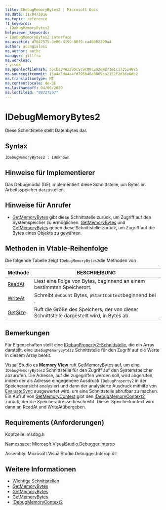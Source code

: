 ```yaml
---
title: IDebugMemoryBytes2 | Microsoft Docs
ms.date: 11/04/2016
ms.topic: reference
f1_keywords:
- IDebugMemoryBytes2
helpviewer_keywords:
- IDebugMemoryBytes2 interface
ms.assetid: d7647575-0e06-4190-88f5-ca40b82209a4
author: acangialosi
ms.author: anthc
manager: jillfra
ms.workload:
- vssdk
ms.openlocfilehash: 56cb234e2295c5c9c08c2a2e9271e1c173524875
ms.sourcegitcommit: 16a4a5da4a4fd795b46a0869ca2152f2d36e6db2
ms.translationtype: MT
ms.contentlocale: de-DE
ms.lasthandoff: 04/06/2020
ms.locfileid: "80727507"
---
```

# <a name="idebugmemorybytes2"></a>IDebugMemoryBytes2
Diese Schnittstelle stellt Datenbytes dar.

## <a name="syntax"></a>Syntax

```
IDebugMemoryBytes2 : IUnknown
```

## <a name="notes-for-implementers"></a>Hinweise für Implementierer
 Das Debugmodul (DE) implementiert diese Schnittstelle, um Bytes im Arbeitsspeicher darzustellen.

## <a name="notes-for-callers"></a>Hinweise für Anrufer
- [GetMemoryBytes](../../../extensibility/debugger/reference/idebugprogram2-getmemorybytes.md) gibt diese Schnittstelle zurück, um Zugriff auf den Systemspeicher zu ermöglichen. [GetMemoryBytes](../../../extensibility/debugger/reference/idebugproperty2-getmemorybytes.md) und [GetMemoryBytes](../../../extensibility/debugger/reference/idebugreference2-getmemorybytes.md) geben diese Schnittstelle zurück, um Zugriff auf die Bytes eines Objekts zu gewähren.

## <a name="methods-in-vtable-order"></a>Methoden in Vtable-Reihenfolge
 Die folgende Tabelle zeigt `IDebugMemoryBytes2`die Methoden von .

|Methode|BESCHREIBUNG|
|------------|-----------------|
|[ReadAt](../../../extensibility/debugger/reference/idebugmemorybytes2-readat.md)|Liest eine Folge von Bytes, beginnend an einem bestimmten Speicherort.|
|[WriteAt](../../../extensibility/debugger/reference/idebugmemorybytes2-writeat.md)|Schreibt `dwCount` Bytes, `pStartContext`beginnend bei .|
|[GetSize](../../../extensibility/debugger/reference/idebugmemorybytes2-getsize.md)|Ruft die Größe des Speichers, der von dieser Schnittstelle dargestellt wird, in Bytes ab.|

## <a name="remarks"></a>Bemerkungen
 Für Eigenschaften stellt eine [IDebugProperty2-Schnittstelle,](../../../extensibility/debugger/reference/idebugproperty2.md) die ein Array darstellt, eine `IDebugMemoryBytes2` Schnittstelle für den Zugriff auf die Werte in diesem Array bereit.

 Visual Studio es **Memory View** ruft [GetMemoryBytes](../../../extensibility/debugger/reference/idebugprogram2-getmemorybytes.md) auf, um eine `IDebugMemoryBytes2` Schnittstelle für den Zugriff auf den Systemspeicher abzurufen. Die Adresse, auf die zugegriffen werden soll, wird abgerufen, indem der als Adresse eingegebene Ausdruck `IDebugProperty2` in der Speicheransicht analysiert und dann der analysierte Ausdruck mithilfe von [EvaluateSync](../../../extensibility/debugger/reference/idebugexpression2-evaluatesync.md) ausgewertet wird, um eine Schnittstelle abrufbar zu machen. Ein Aufruf von [GetMemoryContext](../../../extensibility/debugger/reference/idebugproperty2-getmemorycontext.md) gibt den [IDebugMemoryContext2](../../../extensibility/debugger/reference/idebugmemorycontext2.md) zurück, der die Speicheradresse beschreibt. Dieser Speicherkontext wird dann an [ReadAt](../../../extensibility/debugger/reference/idebugmemorybytes2-readat.md) und [WriteAt](../../../extensibility/debugger/reference/idebugmemorybytes2-writeat.md)übergeben.

## <a name="requirements"></a>Requirements (Anforderungen)
 Kopfzeile: msdbg.h

 Namespace: Microsoft.VisualStudio.Debugger.Interop

 Assembly: Microsoft.VisualStudio.Debugger.Interop.dll

## <a name="see-also"></a>Weitere Informationen
- [Wichtige Schnittstellen](../../../extensibility/debugger/reference/core-interfaces.md)
- [GetMemoryBytes](../../../extensibility/debugger/reference/idebugprogram2-getmemorybytes.md)
- [GetMemoryBytes](../../../extensibility/debugger/reference/idebugproperty2-getmemorybytes.md)
- [GetMemoryBytes](../../../extensibility/debugger/reference/idebugreference2-getmemorybytes.md)
- [IDebugMemoryContext2](../../../extensibility/debugger/reference/idebugmemorycontext2.md)
